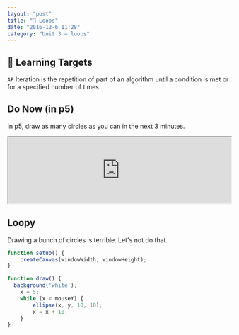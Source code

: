 ```yaml
---
layout: "post"
title: "🔁 Loops"
date: "2016-12-6 11:28"
category: "Unit 3 – loops"
---
```


## 🎯 Learning Targets
`AP` Iteration is the repetition of part of an algorithm until a condition is met or for a specified number of times.

## Do Now (in p5)
In p5, draw as many circles as you can in the next 3 minutes.

<iframe src="http://alpha.editor.p5js.org/embed/ByWSpbQQe" width = "100%"></iframe>

## Loopy
Drawing a bunch of circles is terrible. Let's not do that.

<script type="text/p5" data-autoplay data-preview-width="100%" data-preview-height="">
function setup() {
  createCanvas(windowWidth,windowHeight);
}

function draw() {
  x = 50;
  while(x<windowWidth){
    ellipse(x,50,50,50);
    x = x + 50;
  }
}
</script>

```javascript
function setup() {
    createCanvas(windowWidth, windowHeight);
}

function draw() {
  background('white');
    x = 5;
    while (x < mouseY) {
        ellipse(x, y, 10, 10);
        x = x + 10;
    }
}
```
